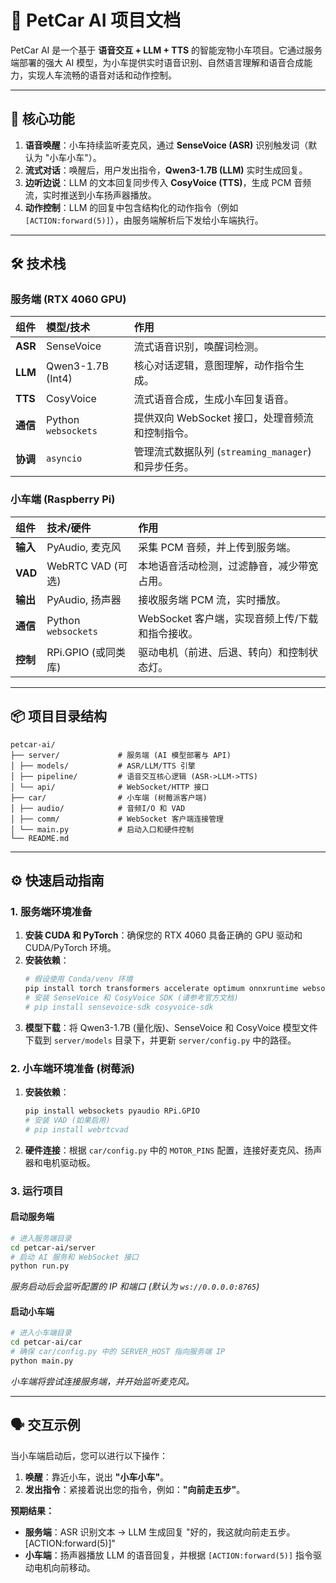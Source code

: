 # 🐾 PetCar AI 项目文档

PetCar AI 是一个基于 **语音交互 + LLM + TTS** 的智能宠物小车项目。它通过服务端部署的强大 AI 模型，为小车提供实时语音识别、自然语言理解和语音合成能力，实现人车流畅的语音对话和动作控制。

---

## 🚀 核心功能

1. **语音唤醒**：小车持续监听麦克风，通过 **SenseVoice (ASR)** 识别触发词（默认为 "小车小车"）。
2. **流式对话**：唤醒后，用户发出指令，**Qwen3-1.7B (LLM)** 实时生成回复。
3. **边听边说**：LLM 的文本回复同步传入 **CosyVoice (TTS)**，生成 PCM 音频流，实时推送到小车扬声器播放。
4. **动作控制**：LLM 的回复中包含结构化的动作指令（例如 `[ACTION:forward(5)]`），由服务端解析后下发给小车端执行。

---

## 🛠️ 技术栈

### 服务端 (RTX 4060 GPU)

| 组件 | 模型/技术 | 作用 |
| :--- | :--- | :--- |
| **ASR** | SenseVoice | 流式语音识别，唤醒词检测。 |
| **LLM** | Qwen3-1.7B (Int4) | 核心对话逻辑，意图理解，动作指令生成。 |
| **TTS** | CosyVoice | 流式语音合成，生成小车回复语音。 |
| **通信** | Python `websockets` | 提供双向 WebSocket 接口，处理音频流和控制指令。 |
| **协调** | `asyncio` | 管理流式数据队列 (`streaming_manager`) 和异步任务。 |

### 小车端 (Raspberry Pi)

| 组件 | 技术/硬件 | 作用 |
| :--- | :--- | :--- |
| **输入** | PyAudio, 麦克风 | 采集 PCM 音频，并上传到服务端。 |
| **VAD** | WebRTC VAD (可选) | 本地语音活动检测，过滤静音，减少带宽占用。 |
| **输出** | PyAudio, 扬声器 | 接收服务端 PCM 流，实时播放。 |
| **通信** | Python `websockets` | WebSocket 客户端，实现音频上传/下载和指令接收。 |
| **控制** | RPi.GPIO (或同类库) | 驱动电机（前进、后退、转向）和控制状态灯。 |

---

## 📦 项目目录结构

```
petcar-ai/
├── server/             # 服务端 (AI 模型部署与 API)
│ ├── models/           # ASR/LLM/TTS 引擎
│ ├── pipeline/         # 语音交互核心逻辑 (ASR->LLM->TTS)
│ └── api/              # WebSocket/HTTP 接口
├── car/                # 小车端 (树莓派客户端)
│ ├── audio/            # 音频I/O 和 VAD
│ ├── comm/             # WebSocket 客户端连接管理
│ └── main.py           # 启动入口和硬件控制
└── README.md
```

---

## ⚙️ 快速启动指南

### 1. 服务端环境准备

1. **安装 CUDA 和 PyTorch**：确保您的 RTX 4060 具备正确的 GPU 驱动和 CUDA/PyTorch 环境。
2. **安装依赖**：
    ```bash
    # 假设使用 Conda/venv 环境
    pip install torch transformers accelerate optimum onnxruntime websockets pyaudio
    # 安装 SenseVoice 和 CosyVoice SDK (请参考官方文档)
    # pip install sensevoice-sdk cosyvoice-sdk
    ```
3. **模型下载**：将 Qwen3-1.7B (量化版)、SenseVoice 和 CosyVoice 模型文件下载到 `server/models` 目录下，并更新 `server/config.py` 中的路径。

### 2. 小车端环境准备 (树莓派)

1. **安装依赖**：
    ```bash
    pip install websockets pyaudio RPi.GPIO
    # 安装 VAD (如果启用)
    # pip install webrtcvad
    ```
2. **硬件连接**：根据 `car/config.py` 中的 `MOTOR_PINS` 配置，连接好麦克风、扬声器和电机驱动板。

### 3. 运行项目

#### 启动服务端

```bash
# 进入服务端目录
cd petcar-ai/server
# 启动 AI 服务和 WebSocket 接口
python run.py
````

*服务启动后会监听配置的 IP 和端口 (默认为 `ws://0.0.0.0:8765`)*

#### 启动小车端

```bash
# 进入小车端目录
cd petcar-ai/car
# 确保 car/config.py 中的 SERVER_HOST 指向服务端 IP
python main.py
```

*小车端将尝试连接服务端，并开始监听麦克风。*

-----

## 🗣️ 交互示例

当小车端启动后，您可以进行以下操作：

1.  **唤醒**：靠近小车，说出 **"小车小车"**。
2.  **发出指令**：紧接着说出您的指令，例如：**"向前走五步"**。

**预期结果：**

  - **服务端**：ASR 识别文本 → LLM 生成回复 "好的，我这就向前走五步。 [ACTION:forward(5)]"
  - **小车端**：扬声器播放 LLM 的语音回复，并根据 `[ACTION:forward(5)]` 指令驱动电机向前移动。

<!-- end list -->

```
```
